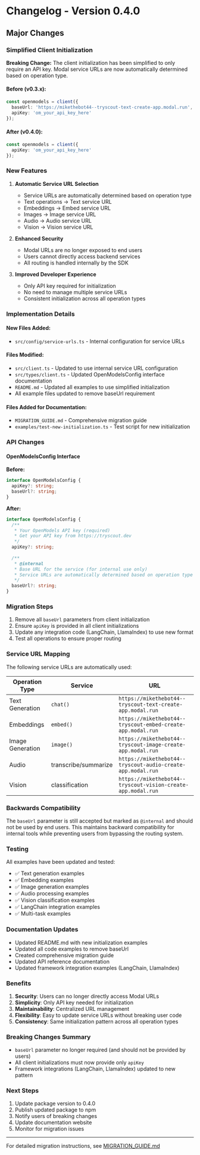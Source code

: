 # Changelog - Version 0.4.0

## Major Changes

### Simplified Client Initialization

**Breaking Change:** The client initialization has been simplified to only require an API key. Modal service URLs are now automatically determined based on operation type.

#### Before (v0.3.x):
```typescript
const openmodels = client({
  baseUrl: 'https://mikethebot44--tryscout-text-create-app.modal.run',
  apiKey: 'om_your_api_key_here'
});
```

#### After (v0.4.0):
```typescript
const openmodels = client({
  apiKey: 'om_your_api_key_here'
});
```

### New Features

1. **Automatic Service URL Selection**
   - Service URLs are automatically determined based on operation type
   - Text operations → Text service URL
   - Embeddings → Embed service URL
   - Images → Image service URL
   - Audio → Audio service URL
   - Vision → Vision service URL

2. **Enhanced Security**
   - Modal URLs are no longer exposed to end users
   - Users cannot directly access backend services
   - All routing is handled internally by the SDK

3. **Improved Developer Experience**
   - Only API key required for initialization
   - No need to manage multiple service URLs
   - Consistent initialization across all operation types

### Implementation Details

#### New Files Added:
- `src/config/service-urls.ts` - Internal configuration for service URLs

#### Files Modified:
- `src/client.ts` - Updated to use internal service URL configuration
- `src/types/client.ts` - Updated OpenModelsConfig interface documentation
- `README.md` - Updated all examples to use simplified initialization
- All example files updated to remove baseUrl requirement

#### Files Added for Documentation:
- `MIGRATION_GUIDE.md` - Comprehensive migration guide
- `examples/test-new-initialization.ts` - Test script for new initialization

### API Changes

#### OpenModelsConfig Interface

**Before:**
```typescript
interface OpenModelsConfig {
  apiKey?: string;
  baseUrl?: string;
}
```

**After:**
```typescript
interface OpenModelsConfig {
  /**
   * Your OpenModels API key (required)
   * Get your API key from https://tryscout.dev
   */
  apiKey?: string;
  
  /**
   * @internal
   * Base URL for the service (for internal use only)
   * Service URLs are automatically determined based on operation type
   */
  baseUrl?: string;
}
```

### Migration Steps

1. Remove all `baseUrl` parameters from client initialization
2. Ensure `apiKey` is provided in all client initializations
3. Update any integration code (LangChain, LlamaIndex) to use new format
4. Test all operations to ensure proper routing

### Service URL Mapping

The following service URLs are automatically used:

| Operation Type | Service | URL |
|---|---|---|
| Text Generation | `chat()` | `https://mikethebot44--tryscout-text-create-app.modal.run` |
| Embeddings | `embed()` | `https://mikethebot44--tryscout-embed-create-app.modal.run` |
| Image Generation | `image()` | `https://mikethebot44--tryscout-image-create-app.modal.run` |
| Audio | transcribe/summarize | `https://mikethebot44--tryscout-audio-create-app.modal.run` |
| Vision | classification | `https://mikethebot44--tryscout-vision-create-app.modal.run` |

### Backwards Compatibility

The `baseUrl` parameter is still accepted but marked as `@internal` and should not be used by end users. This maintains backward compatibility for internal tools while preventing users from bypassing the routing system.

### Testing

All examples have been updated and tested:
- ✅ Text generation examples
- ✅ Embedding examples
- ✅ Image generation examples
- ✅ Audio processing examples
- ✅ Vision classification examples
- ✅ LangChain integration examples
- ✅ Multi-task examples

### Documentation Updates

- Updated README.md with new initialization examples
- Updated all code examples to remove baseUrl
- Created comprehensive migration guide
- Updated API reference documentation
- Updated framework integration examples (LangChain, LlamaIndex)

### Benefits

1. **Security**: Users can no longer directly access Modal URLs
2. **Simplicity**: Only API key needed for initialization
3. **Maintainability**: Centralized URL management
4. **Flexibility**: Easy to update service URLs without breaking user code
5. **Consistency**: Same initialization pattern across all operation types

### Breaking Changes Summary

- `baseUrl` parameter no longer required (and should not be provided by users)
- All client initializations must now provide only `apiKey`
- Framework integrations (LangChain, LlamaIndex) updated to new pattern

### Next Steps

1. Update package version to 0.4.0
2. Publish updated package to npm
3. Notify users of breaking changes
4. Update documentation website
5. Monitor for migration issues

---

For detailed migration instructions, see [MIGRATION_GUIDE.md](./MIGRATION_GUIDE.md)

